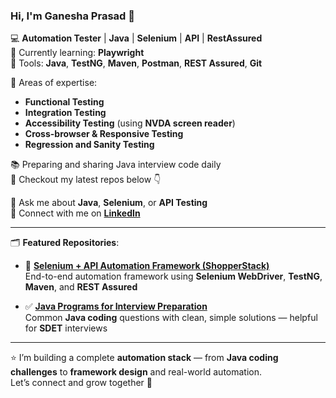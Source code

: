 ### Hi, I'm Ganesha Prasad 👋

💻 **Automation Tester** | **Java** | **Selenium** | **API** | **RestAssured**  
📘 Currently learning: **Playwright**  
🔧 Tools: **Java**, **TestNG**, **Maven**, **Postman**, **REST Assured**, **Git**  

🧪 Areas of expertise:  
- **Functional Testing**  
- **Integration Testing**  
- **Accessibility Testing** (using **NVDA screen reader**)  
- **Cross-browser & Responsive Testing**  
- **Regression and Sanity Testing**  

📚 Preparing and sharing Java interview code daily  
📂 Checkout my latest repos below 👇

💬 Ask me about **Java**, **Selenium**, or **API Testing**  
🔗 Connect with me on [**LinkedIn**](https://www.linkedin.com/in/ganesha-prasad/)

---

🗂️ **Featured Repositories**:

- 🚀 [**Selenium + API Automation Framework (ShopperStack)**](https://github.com/Ganeshaprasad/selenium-api-shopperstack)  
  End-to-end automation framework using **Selenium WebDriver**, **TestNG**, **Maven**, and **REST Assured**

- ✅ [**Java Programs for Interview Preparation**](https://github.com/Ganeshaprasad/java_programmes)  
  Common **Java coding** questions with clean, simple solutions — helpful for **SDET** interviews

---

⭐ I’m building a complete **automation stack** — from **Java coding challenges** to **framework design** and real-world automation.  
Let’s connect and grow together 🚀
